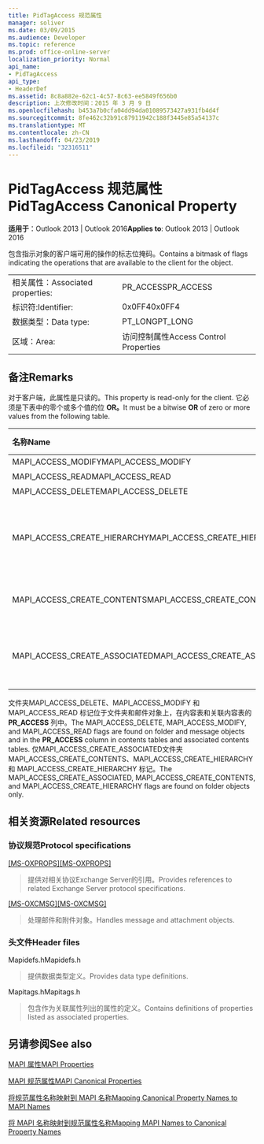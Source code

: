 ```yaml
---
title: PidTagAccess 规范属性
manager: soliver
ms.date: 03/09/2015
ms.audience: Developer
ms.topic: reference
ms.prod: office-online-server
localization_priority: Normal
api_name:
- PidTagAccess
api_type:
- HeaderDef
ms.assetid: 8c8a882e-62c1-4c57-8c63-ee5849f656b0
description: 上次修改时间：2015 年 3 月 9 日
ms.openlocfilehash: b453a7b0cfa04dd94da01089573427a931fb4d4f
ms.sourcegitcommit: 8fe462c32b91c87911942c188f3445e85a54137c
ms.translationtype: MT
ms.contentlocale: zh-CN
ms.lasthandoff: 04/23/2019
ms.locfileid: "32316511"
---
```

# <a name="pidtagaccess-canonical-property"></a><span data-ttu-id="3dbef-103">PidTagAccess 规范属性</span><span class="sxs-lookup"><span data-stu-id="3dbef-103">PidTagAccess Canonical Property</span></span>

  
  
<span data-ttu-id="3dbef-104">**适用于**：Outlook 2013 | Outlook 2016</span><span class="sxs-lookup"><span data-stu-id="3dbef-104">**Applies to**: Outlook 2013 | Outlook 2016</span></span> 
  
<span data-ttu-id="3dbef-105">包含指示对象的客户端可用的操作的标志位掩码。</span><span class="sxs-lookup"><span data-stu-id="3dbef-105">Contains a bitmask of flags indicating the operations that are available to the client for the object.</span></span>
  
|||
|:-----|:-----|
|<span data-ttu-id="3dbef-106">相关属性：</span><span class="sxs-lookup"><span data-stu-id="3dbef-106">Associated properties:</span></span>  <br/> |<span data-ttu-id="3dbef-107">PR_ACCESS</span><span class="sxs-lookup"><span data-stu-id="3dbef-107">PR_ACCESS</span></span>  <br/> |
|<span data-ttu-id="3dbef-108">标识符:</span><span class="sxs-lookup"><span data-stu-id="3dbef-108">Identifier:</span></span>  <br/> |<span data-ttu-id="3dbef-109">0x0FF4</span><span class="sxs-lookup"><span data-stu-id="3dbef-109">0x0FF4</span></span>  <br/> |
|<span data-ttu-id="3dbef-110">数据类型：</span><span class="sxs-lookup"><span data-stu-id="3dbef-110">Data type:</span></span>  <br/> |<span data-ttu-id="3dbef-111">PT_LONG</span><span class="sxs-lookup"><span data-stu-id="3dbef-111">PT_LONG</span></span>  <br/> |
|<span data-ttu-id="3dbef-112">区域：</span><span class="sxs-lookup"><span data-stu-id="3dbef-112">Area:</span></span>  <br/> |<span data-ttu-id="3dbef-113">访问控制属性</span><span class="sxs-lookup"><span data-stu-id="3dbef-113">Access Control Properties</span></span>  <br/> |
   
## <a name="remarks"></a><span data-ttu-id="3dbef-114">备注</span><span class="sxs-lookup"><span data-stu-id="3dbef-114">Remarks</span></span>

<span data-ttu-id="3dbef-115">对于客户端，此属性是只读的。</span><span class="sxs-lookup"><span data-stu-id="3dbef-115">This property is read-only for the client.</span></span> <span data-ttu-id="3dbef-116">它必须是下表中的零个或多个值的位 **OR。**</span><span class="sxs-lookup"><span data-stu-id="3dbef-116">It must be a bitwise **OR** of zero or more values from the following table.</span></span> 
  
|<span data-ttu-id="3dbef-117">**名称**</span><span class="sxs-lookup"><span data-stu-id="3dbef-117">**Name**</span></span>|<span data-ttu-id="3dbef-118">**值**</span><span class="sxs-lookup"><span data-stu-id="3dbef-118">**Value**</span></span>|<span data-ttu-id="3dbef-119">**说明**</span><span class="sxs-lookup"><span data-stu-id="3dbef-119">**Description**</span></span>|
|:-----|:-----|:-----|
|<span data-ttu-id="3dbef-120">MAPI_ACCESS_MODIFY</span><span class="sxs-lookup"><span data-stu-id="3dbef-120">MAPI_ACCESS_MODIFY</span></span>  <br/> |<span data-ttu-id="3dbef-121">0x00000001</span><span class="sxs-lookup"><span data-stu-id="3dbef-121">0x00000001</span></span>  <br/> |<span data-ttu-id="3dbef-122">写入</span><span class="sxs-lookup"><span data-stu-id="3dbef-122">Write</span></span>  <br/> |
|<span data-ttu-id="3dbef-123">MAPI_ACCESS_READ</span><span class="sxs-lookup"><span data-stu-id="3dbef-123">MAPI_ACCESS_READ</span></span>  <br/> |<span data-ttu-id="3dbef-124">0x00000002</span><span class="sxs-lookup"><span data-stu-id="3dbef-124">0x00000002</span></span>  <br/> |<span data-ttu-id="3dbef-125">阅读</span><span class="sxs-lookup"><span data-stu-id="3dbef-125">Read</span></span>  <br/> |
|<span data-ttu-id="3dbef-126">MAPI_ACCESS_DELETE</span><span class="sxs-lookup"><span data-stu-id="3dbef-126">MAPI_ACCESS_DELETE</span></span>  <br/> |<span data-ttu-id="3dbef-127">0x00000004</span><span class="sxs-lookup"><span data-stu-id="3dbef-127">0x00000004</span></span>  <br/> |<span data-ttu-id="3dbef-128">删除</span><span class="sxs-lookup"><span data-stu-id="3dbef-128">Delete</span></span>  <br/> |
|<span data-ttu-id="3dbef-129">MAPI_ACCESS_CREATE_HIERARCHY</span><span class="sxs-lookup"><span data-stu-id="3dbef-129">MAPI_ACCESS_CREATE_HIERARCHY</span></span>  <br/> |<span data-ttu-id="3dbef-130">0x00000008</span><span class="sxs-lookup"><span data-stu-id="3dbef-130">0x00000008</span></span>  <br/> |<span data-ttu-id="3dbef-131">在文件夹层次结构中创建子文件夹</span><span class="sxs-lookup"><span data-stu-id="3dbef-131">Create subfolders in the folder hierarchy</span></span>  <br/> |
|<span data-ttu-id="3dbef-132">MAPI_ACCESS_CREATE_CONTENTS</span><span class="sxs-lookup"><span data-stu-id="3dbef-132">MAPI_ACCESS_CREATE_CONTENTS</span></span>  <br/> |<span data-ttu-id="3dbef-133">0x00000010</span><span class="sxs-lookup"><span data-stu-id="3dbef-133">0x00000010</span></span>  <br/> |<span data-ttu-id="3dbef-134">创建内容消息</span><span class="sxs-lookup"><span data-stu-id="3dbef-134">Create content messages</span></span>  <br/> |
|<span data-ttu-id="3dbef-135">MAPI_ACCESS_CREATE_ASSOCIATED</span><span class="sxs-lookup"><span data-stu-id="3dbef-135">MAPI_ACCESS_CREATE_ASSOCIATED</span></span>  <br/> |<span data-ttu-id="3dbef-136">0x00000020</span><span class="sxs-lookup"><span data-stu-id="3dbef-136">0x00000020</span></span>  <br/> |<span data-ttu-id="3dbef-137">创建关联的内容消息</span><span class="sxs-lookup"><span data-stu-id="3dbef-137">Create associated content messages</span></span>  <br/> |
   
<span data-ttu-id="3dbef-138">文件夹MAPI_ACCESS_DELETE、MAPI_ACCESS_MODIFY 和 MAPI_ACCESS_READ 标记位于文件夹和邮件对象上，在内容表和关联内容表的 **PR_ACCESS** 列中。</span><span class="sxs-lookup"><span data-stu-id="3dbef-138">The MAPI_ACCESS_DELETE, MAPI_ACCESS_MODIFY, and MAPI_ACCESS_READ flags are found on folder and message objects and in the **PR_ACCESS** column in contents tables and associated contents tables.</span></span> <span data-ttu-id="3dbef-139">仅MAPI_ACCESS_CREATE_ASSOCIATED文件夹MAPI_ACCESS_CREATE_CONTENTS、MAPI_ACCESS_CREATE_HIERARCHY 和 MAPI_ACCESS_CREATE_HIERARCHY 标记。</span><span class="sxs-lookup"><span data-stu-id="3dbef-139">The MAPI_ACCESS_CREATE_ASSOCIATED, MAPI_ACCESS_CREATE_CONTENTS, and MAPI_ACCESS_CREATE_HIERARCHY flags are found on folder objects only.</span></span> 
  
## <a name="related-resources"></a><span data-ttu-id="3dbef-140">相关资源</span><span class="sxs-lookup"><span data-stu-id="3dbef-140">Related resources</span></span>

### <a name="protocol-specifications"></a><span data-ttu-id="3dbef-141">协议规范</span><span class="sxs-lookup"><span data-stu-id="3dbef-141">Protocol specifications</span></span>

<span data-ttu-id="3dbef-142">[[MS-OXPROPS]](https://msdn.microsoft.com/library/f6ab1613-aefe-447d-a49c-18217230b148%28Office.15%29.aspx)</span><span class="sxs-lookup"><span data-stu-id="3dbef-142">[[MS-OXPROPS]](https://msdn.microsoft.com/library/f6ab1613-aefe-447d-a49c-18217230b148%28Office.15%29.aspx)</span></span>
  
> <span data-ttu-id="3dbef-143">提供对相关协议Exchange Server的引用。</span><span class="sxs-lookup"><span data-stu-id="3dbef-143">Provides references to related Exchange Server protocol specifications.</span></span>
    
<span data-ttu-id="3dbef-144">[[MS-OXCMSG]](https://msdn.microsoft.com/library/7fd7ec40-deec-4c06-9493-1bc06b349682%28Office.15%29.aspx)</span><span class="sxs-lookup"><span data-stu-id="3dbef-144">[[MS-OXCMSG]](https://msdn.microsoft.com/library/7fd7ec40-deec-4c06-9493-1bc06b349682%28Office.15%29.aspx)</span></span>
  
> <span data-ttu-id="3dbef-145">处理邮件和附件对象。</span><span class="sxs-lookup"><span data-stu-id="3dbef-145">Handles message and attachment objects.</span></span>
    
### <a name="header-files"></a><span data-ttu-id="3dbef-146">头文件</span><span class="sxs-lookup"><span data-stu-id="3dbef-146">Header files</span></span>

<span data-ttu-id="3dbef-147">Mapidefs.h</span><span class="sxs-lookup"><span data-stu-id="3dbef-147">Mapidefs.h</span></span>
  
> <span data-ttu-id="3dbef-148">提供数据类型定义。</span><span class="sxs-lookup"><span data-stu-id="3dbef-148">Provides data type definitions.</span></span>
    
<span data-ttu-id="3dbef-149">Mapitags.h</span><span class="sxs-lookup"><span data-stu-id="3dbef-149">Mapitags.h</span></span>
  
> <span data-ttu-id="3dbef-150">包含作为关联属性列出的属性的定义。</span><span class="sxs-lookup"><span data-stu-id="3dbef-150">Contains definitions of properties listed as associated properties.</span></span>
    
## <a name="see-also"></a><span data-ttu-id="3dbef-151">另请参阅</span><span class="sxs-lookup"><span data-stu-id="3dbef-151">See also</span></span>



[<span data-ttu-id="3dbef-152">MAPI 属性</span><span class="sxs-lookup"><span data-stu-id="3dbef-152">MAPI Properties</span></span>](mapi-properties.md)
  
[<span data-ttu-id="3dbef-153">MAPI 规范属性</span><span class="sxs-lookup"><span data-stu-id="3dbef-153">MAPI Canonical Properties</span></span>](mapi-canonical-properties.md)
  
[<span data-ttu-id="3dbef-154">将规范属性名称映射到 MAPI 名称</span><span class="sxs-lookup"><span data-stu-id="3dbef-154">Mapping Canonical Property Names to MAPI Names</span></span>](mapping-canonical-property-names-to-mapi-names.md)
  
[<span data-ttu-id="3dbef-155">将 MAPI 名称映射到规范属性名称</span><span class="sxs-lookup"><span data-stu-id="3dbef-155">Mapping MAPI Names to Canonical Property Names</span></span>](mapping-mapi-names-to-canonical-property-names.md)

